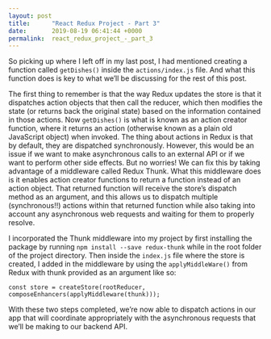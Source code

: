 ```yaml
---
layout: post
title:      "React Redux Project - Part 3"
date:       2019-08-19 06:41:44 +0000
permalink:  react_redux_project_-_part_3
---
```



So picking up where I left off in my last post, I had mentioned creating a function called `getDishes()` inside the `actions/index.js` file. And what this function does is key to what we’ll be discussing for the rest of this post. 

The first thing to remember is that the way Redux updates the store is that it dispatches action objects that then call the reducer, which then modifies the state (or returns back the original state) based on the information contained in those actions. Now `getDishes()` is what is known as an action creator function, where it returns an action (otherwise known as a plain old JavaScript object) when invoked. The thing about actions in Redux is that by default, they are dispatched synchronously. However, this would be an issue if we want to make asynchronous calls to an external API or if we want to perform other side effects. But no worries! We can fix this by taking advantage of a middleware called Redux Thunk. What this middleware does is it enables action creator functions to return a function instead of an action object. That returned function will receive the store’s dispatch method as an argument, and this allows us to dispatch multiple (synchronous!!) actions within that returned function while also taking into account any asynchronous web requests and waiting for them to properly resolve.

I incorporated the Thunk middleware into my project by first installing the package by running `npm install --save redux-thunk` while in the root folder of the project directory. Then inside the `index.js` file where the store is created, I added in the middleware by using the `applyMiddleWare()` from Redux with thunk provided as an argument like so: 

`const store = createStore(rootReducer, composeEnhancers(applyMiddleware(thunk))); `

With these two steps completed, we’re now able to dispatch actions in our app that will coordinate appropriately with the asynchronous requests that we’ll be making to our backend API.
